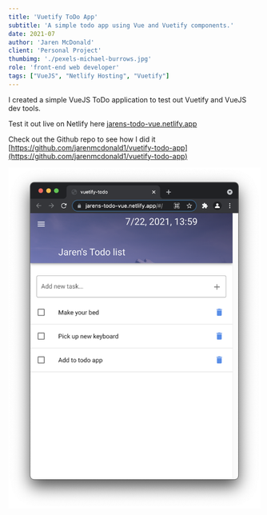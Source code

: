 ```yaml
---
title: 'Vuetify ToDo App'
subtitle: 'A simple todo app using Vue and Vuetify components.'
date: 2021-07
author: 'Jaren McDonald'
client: 'Personal Project'
thumbimg: './pexels-michael-burrows.jpg'
role: 'front-end web developer'
tags: ["VueJS", "Netlify Hosting", "Vuetify"]
---
```


I created a simple VueJS ToDo application to test out Vuetify and VueJS dev tools.

Test it out live on Netlify here [jarens-todo-vue.netlify.app](https://jarens-todo-vue.netlify.app/)

Check out the Github repo to see how I did it [https://github.com/jarenmcdonald1/vuetify-todo-app](https://github.com/jarenmcdonald1/vuetify-todo-app)

![Preview of the app](./todo-app-screenshot.png)
